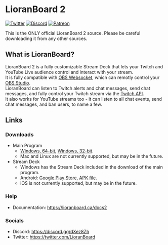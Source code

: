 # LioranBoard 2
[![Twitter](https://img.shields.io/twitter/url/https/twitter.com/fold_left.svg?style=social&label=Follow%20%40LioranBoard)](https://twitter.com/LioranBoard)
[![Discord](https://img.shields.io/discord/699319482442711072.svg?label=&logo=discord&logoColor=ffffff&color=7389D8&labelColor=6A7EC2)](https://discord.gg/dXez8Zh)
[![Patreon](https://img.shields.io/endpoint.svg?label=Patreon&url=https%3A%2F%2Fshieldsio-patreon.vercel.app%2Fapi%3Fusername%3Dlb2devs%26type%3Dpatrons&style=flat)](https://patreon.com/lb2devs)

This is the ONLY official LioranBoard 2 source. Please be careful downloading it from any other sources.

## What is LioranBoard?
LioranBoard 2 is a fully customizable Stream Deck that lets your Twitch and YouTube Live audience control and interact with your stream.  
It is fully compatible with [OBS Websocket](https://obsproject.com/forum/resources/obs-websocket-remote-control-obs-studio-from-websockets.466/), which can remotly control your [OBS Studio](https://obsproject.com/).  
LioranBoard can listen to Twitch alerts and chat messages, send chat messages, and fully control your Twitch stream via the [Twitch API](https://dev.twitch.tv/docs/api/reference).  
It also works for YouTube streams too - it can listen to all chat events, send chat messages, and ban users, to name a few.

## Links
### Downloads
- Main Program  
  - [Windows, 64-bit](https://github.com/LioranBoard/LioranBoard-2-Official/blob/main/download/x64.zip), [Windows, 32-bit](https://github.com/LioranBoard/LioranBoard-2-Official/blob/main/download/x86.zip).  
  - Mac and Linux are not currently supported, but may be in the future.  
- Stream Deck
  - Windows has the Stream Deck included in the download of the main program.  
  - Android: [Google Play Store](https://play.google.com/store/apps/details?id=lioranboard.ca.lioranboard.streamdeck), [APK file](https://github.com/LioranBoard/LioranBoard-2-Official/blob/main/download/Lioranboard%202%20Official%20Stream%20Deck.apk).  
  - iOS is not currently supported, but may be in the future.
### Help
- Documentation: https://lioranboard.ca/docs2  
### Socials
- Discord: https://discord.gg/dXez8Zh  
- Twitter: https://twitter.com/LioranBoard
